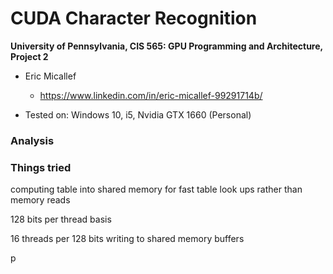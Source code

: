 CUDA Character Recognition
======================

**University of Pennsylvania, CIS 565: GPU Programming and Architecture, Project 2**

* Eric Micallef
  * https://www.linkedin.com/in/eric-micallef-99291714b/
  
* Tested on: Windows 10, i5, Nvidia GTX 1660 (Personal)

### Analysis

### Things tried 

computing table into shared memory for fast table look ups rather than memory reads

128 bits per thread basis

16 threads per 128 bits writing to shared memory buffers

p
